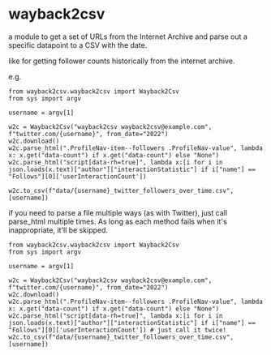 # wayback2csv

a module to get a set of URLs from the Internet Archive and parse out a specific datapoint to a CSV with the date.

like for getting follower counts historically from the internet archive.

e.g. 

```
from wayback2csv.wayback2csv import Wayback2Csv
from sys import argv

username = argv[1]

w2c = Wayback2Csv("wayback2csv wayback2csv@example.com", f"twitter.com/{username}", from_date="2022")
w2c.download()
w2c.parse_html(".ProfileNav-item--followers .ProfileNav-value", lambda x: x.get("data-count") if x.get("data-count") else "None")
w2c.parse_html("script[data-rh=true]", lambda x:[i for i in json.loads(x.text)["author"]["interactionStatistic"] if i["name"] == "Follows"][0]['userInteractionCount'])

w2c.to_csv(f"data/{username}_twitter_followers_over_time.csv", [username])
```

if you need to parse a file multiple ways (as with Twitter), just call parse_html multiple times. As long as each method fails when it's inappropriate, it'll be skipped.

```
from wayback2csv.wayback2csv import Wayback2Csv
from sys import argv

username = argv[1]

w2c = Wayback2Csv("wayback2csv wayback2csv@example.com", f"twitter.com/{username}", from_date="2022")
w2c.download()
w2c.parse_html(".ProfileNav-item--followers .ProfileNav-value", lambda x: x.get("data-count") if x.get("data-count") else "None")
w2c.parse_html("script[data-rh=true]", lambda x:[i for i in json.loads(x.text)["author"]["interactionStatistic"] if i["name"] == "Follows"][0]['userInteractionCount']) # just call it twice!
w2c.to_csv(f"data/{username}_twitter_followers_over_time.csv", [username])
```
